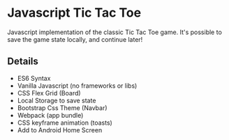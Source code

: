 # Javascript Tic Tac Toe

Javascript implementation of the classic Tic Tac Toe game. It's possible to save the game state locally, and continue later! 

## Details

- ES6 Syntax
- Vanilla Javascript (no frameworks or libs)
- CSS Flex Grid (Board)
- Local Storage to save state
- Bootstrap Css Theme (Navbar)
- Webpack (app bundle)
- CSS keyframe animation (toasts)
- Add to Android Home Screen
